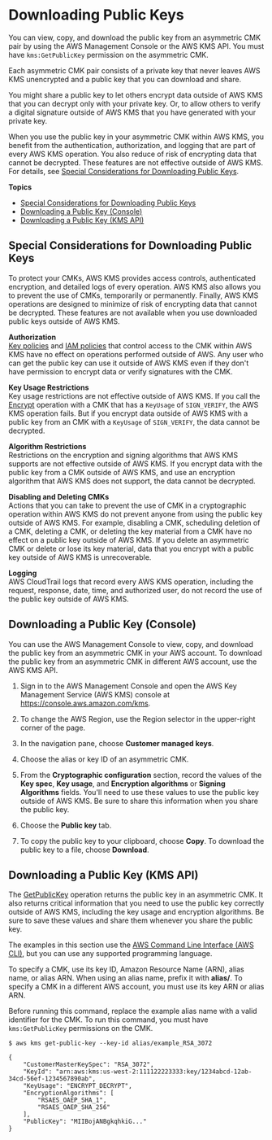 # Downloading Public Keys<a name="download-public-key"></a>

You can view, copy, and download the public key from an asymmetric CMK pair by using the AWS Management Console or the AWS KMS API\. You must have `kms:GetPublicKey` permission on the asymmetric CMK\.

Each asymmetric CMK pair consists of a private key that never leaves AWS KMS unencrypted and a public key that you can download and share\. 

You might share a public key to let others encrypt data outside of AWS KMS that you can decrypt only with your private key\. Or, to allow others to verify a digital signature outside of AWS KMS that you have generated with your private key\.

When you use the public key in your asymmetric CMK within AWS KMS, you benefit from the authentication, authorization, and logging that are part of every AWS KMS operation\. You also reduce of risk of encrypting data that cannot be decrypted\. These features are not effective outside of AWS KMS\. For details, see [Special Considerations for Downloading Public Keys](#download-public-key-considerations)\.

**Topics**
+ [Special Considerations for Downloading Public Keys](#download-public-key-considerations)
+ [Downloading a Public Key \(Console\)](#download-public-key-console)
+ [Downloading a Public Key \(KMS API\)](#download-public-key-api)

## Special Considerations for Downloading Public Keys<a name="download-public-key-considerations"></a>

To protect your CMKs, AWS KMS provides access controls, authenticated encryption, and detailed logs of every operation\. AWS KMS also allows you to prevent the use of CMKs, temporarily or permanently\. Finally, AWS KMS operations are designed to minimize of risk of encrypting data that cannot be decrypted\. These features are not available when you use downloaded public keys outside of AWS KMS\. 

**Authorization**  
[Key policies](key-policies.md) and [IAM policies](iam-policies.md) that control access to the CMK within AWS KMS have no effect on operations performed outside of AWS\. Any user who can get the public key can use it outside of AWS KMS even if they don't have permission to encrypt data or verify signatures with the CMK\.

**Key Usage Restrictions**  
Key usage restrictions are not effective outside of AWS KMS\. If you call the [Encrypt](https://docs.aws.amazon.com/kms/latest/APIReference/API_Encrypt.html) operation with a CMK that has a `KeyUsage` of `SIGN_VERIFY`, the AWS KMS operation fails\. But if you encrypt data outside of AWS KMS with a public key from an CMK with a `KeyUsage` of `SIGN_VERIFY`, the data cannot be decrypted\.

**Algorithm Restrictions**  
Restrictions on the encryption and signing algorithms that AWS KMS supports are not effective outside of AWS KMS\. If you encrypt data with the public key from a CMK outside of AWS KMS, and use an encryption algorithm that AWS KMS does not support, the data cannot be decrypted\. 

**Disabling and Deleting CMKs**  
Actions that you can take to prevent the use of CMK in a cryptographic operation within AWS KMS do not prevent anyone from using the public key outside of AWS KMS\. For example, disabling a CMK, scheduling deletion of a CMK, deleting a CMK, or deleting the key material from a CMK have no effect on a public key outside of AWS KMS\. If you delete an asymmetric CMK or delete or lose its key material, data that you encrypt with a public key outside of AWS KMS is unrecoverable\.

**Logging**  
AWS CloudTrail logs that record every AWS KMS operation, including the request, response, date, time, and authorized user, do not record the use of the public key outside of AWS KMS\.

## Downloading a Public Key \(Console\)<a name="download-public-key-console"></a>

You can use the AWS Management Console to view, copy, and download the public key from an asymmetric CMK in your AWS account\. To download the public key from an asymmetric CMK in different AWS account, use the AWS KMS API\.

1. Sign in to the AWS Management Console and open the AWS Key Management Service \(AWS KMS\) console at [https://console\.aws\.amazon\.com/kms](https://console.aws.amazon.com/kms)\.

1. To change the AWS Region, use the Region selector in the upper\-right corner of the page\.

1. In the navigation pane, choose **Customer managed keys**\.

1. Choose the alias or key ID of an asymmetric CMK\.

1. From the **Cryptographic configuration** section, record the values of the **Key spec**, **Key usage**, and **Encryption algorithms** or **Signing Algorithms** fields\. You'll need to use these values to use the public key outside of AWS KMS\. Be sure to share this information when you share the public key\.

1. Choose the **Public key** tab\.

1. To copy the public key to your clipboard, choose **Copy**\. To download the public key to a file, choose **Download**\.

## Downloading a Public Key \(KMS API\)<a name="download-public-key-api"></a>

The [GetPublicKey](https://docs.aws.amazon.com/kms/latest/APIReference/API_GetPublicKey.html) operation returns the public key in an asymmetric CMK\. It also returns critical information that you need to use the public key correctly outside of AWS KMS, including the key usage and encryption algorithms\. Be sure to save these values and share them whenever you share the public key\.

The examples in this section use the [AWS Command Line Interface \(AWS CLI\)](https://aws.amazon.com/cli/), but you can use any supported programming language\. 

To specify a CMK, use its key ID, Amazon Resource Name \(ARN\), alias name, or alias ARN\. When using an alias name, prefix it with **alias/**\. To specify a CMK in a different AWS account, you must use its key ARN or alias ARN\. 

Before running this command, replace the example alias name with a valid identifier for the CMK\. To run this command, you must have `kms:GetPublicKey` permissions on the CMK\.

```
$ aws kms get-public-key --key-id alias/example_RSA_3072

{
    "CustomerMasterKeySpec": "RSA_3072",
    "KeyId": "arn:aws:kms:us-west-2:111122223333:key/1234abcd-12ab-34cd-56ef-1234567890ab",
    "KeyUsage": "ENCRYPT_DECRYPT",
    "EncryptionAlgorithms": [
        "RSAES_OAEP_SHA_1",
        "RSAES_OAEP_SHA_256"
    ],
    "PublicKey": "MIIBojANBgkqhkiG..."
}
```
